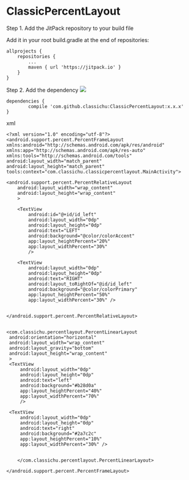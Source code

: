 # ClassicPercentLayout

Step 1. Add the JitPack repository to your build file

Add it in your root build.gradle at the end of repositories:

	allprojects {
		repositories {
			...
			maven { url 'https://jitpack.io' }
		}
	}
Step 2. Add the dependency  [![](https://jitpack.io/v/classichu/ClassicPercentLayout.svg)](https://jitpack.io/#classichu/ClassicPercentLayout)

	dependencies {
	        compile 'com.github.classichu:ClassicPercentLayout:x.x.x'
	}



 



xml


	<?xml version="1.0" encoding="utf-8"?>
	<android.support.percent.PercentFrameLayout
    xmlns:android="http://schemas.android.com/apk/res/android"
    xmlns:app="http://schemas.android.com/apk/res-auto"
    xmlns:tools="http://schemas.android.com/tools"
    android:layout_width="match_parent"
    android:layout_height="match_parent"
    tools:context="com.classichu.classicpercentlayout.MainActivity">

    <android.support.percent.PercentRelativeLayout
        android:layout_width="wrap_content"
        android:layout_height="wrap_content"
        >

        <TextView
            android:id="@+id/id_left"
            android:layout_width="0dp"
            android:layout_height="0dp"
            android:text="LEFT"
            android:background="@color/colorAccent"
            app:layout_heightPercent="20%"
            app:layout_widthPercent="30%"
            />

        <TextView
            android:layout_width="0dp"
            android:layout_height="0dp"
            android:text="RIGHT"
            android:layout_toRightOf="@id/id_left"
            android:background="@color/colorPrimary"
            app:layout_heightPercent="50%"
            app:layout_widthPercent="30%" />


    </android.support.percent.PercentRelativeLayout>


 	<com.classichu.percentlayout.PercentLinearLayout
     android:orientation="horizontal"
     android:layout_width="wrap_content"
     android:layout_gravity="bottom"
     android:layout_height="wrap_content"
     >
     <TextView
         android:layout_width="0dp"
         android:layout_height="0dp"
         android:text="left"
         android:background="#b28d0a"
         app:layout_heightPercent="40%"
         app:layout_widthPercent="70%"
         />

     <TextView
         android:layout_width="0dp"
         android:layout_height="0dp"
         android:text="right"
         android:background="#2a7c2c"
         app:layout_heightPercent="10%"
         app:layout_widthPercent="30%" />


 		</com.classichu.percentlayout.PercentLinearLayout>

	</android.support.percent.PercentFrameLayout>
